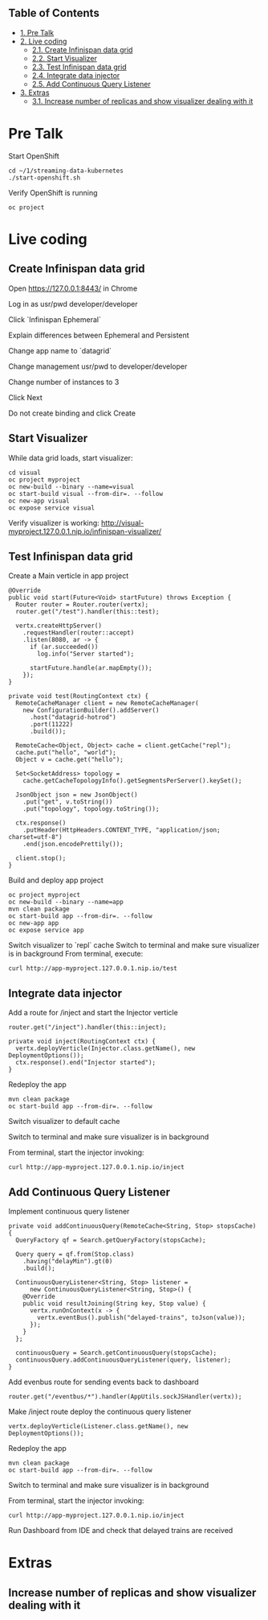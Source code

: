 <div id="table-of-contents">
<h2>Table of Contents</h2>
<div id="text-table-of-contents">
<ul>
<li><a href="#sec-1">1. Pre Talk</a></li>
<li><a href="#sec-2">2. Live coding</a>
<ul>
<li><a href="#sec-2-1">2.1. Create Infinispan data grid</a></li>
<li><a href="#sec-2-2">2.2. Start Visualizer</a></li>
<li><a href="#sec-2-3">2.3. Test Infinispan data grid</a></li>
<li><a href="#sec-2-4">2.4. Integrate data injector</a></li>
<li><a href="#sec-2-5">2.5. Add Continuous Query Listener</a></li>
</ul>
</li>
<li><a href="#sec-3">3. Extras</a>
<ul>
<li><a href="#sec-3-1">3.1. Increase number of replicas and show visualizer dealing with it</a></li>
</ul>
</li>
</ul>
</div>
</div>

# Pre Talk<a id="sec-1" name="sec-1"></a>

Start OpenShift

    cd ~/1/streaming-data-kubernetes
    ./start-openshift.sh

Verify OpenShift is running

    oc project

# Live coding<a id="sec-2" name="sec-2"></a>

## Create Infinispan data grid<a id="sec-2-1" name="sec-2-1"></a>

Open <https://127.0.0.1:8443/> in Chrome

Log in as usr/pwd developer/developer

Click \`Infinispan Ephemeral\`

Explain differences between Ephemeral and Persistent

Change app name to \`datagrid\`

Change management usr/pwd to developer/developer

Change number of instances to 3

Click Next

Do not create binding and click Create

## Start Visualizer<a id="sec-2-2" name="sec-2-2"></a>

While data grid loads, start visualizer:

    cd visual
    oc project myproject
    oc new-build --binary --name=visual
    oc start-build visual --from-dir=. --follow
    oc new-app visual
    oc expose service visual

Verify visualizer is working:
<http://visual-myproject.127.0.0.1.nip.io/infinispan-visualizer/>

## Test Infinispan data grid<a id="sec-2-3" name="sec-2-3"></a>

Create a Main verticle in app project

    @Override
    public void start(Future<Void> startFuture) throws Exception {
      Router router = Router.router(vertx);
      router.get("/test").handler(this::test);
    
      vertx.createHttpServer()
        .requestHandler(router::accept)
        .listen(8080, ar -> {
          if (ar.succeeded())
            log.info("Server started");
    
          startFuture.handle(ar.mapEmpty());
        });
    }
    
    private void test(RoutingContext ctx) {
      RemoteCacheManager client = new RemoteCacheManager(
        new ConfigurationBuilder().addServer()
          .host("datagrid-hotrod")
          .port(11222)
          .build());
    
      RemoteCache<Object, Object> cache = client.getCache("repl");
      cache.put("hello", "world");
      Object v = cache.get("hello");
    
      Set<SocketAddress> topology =
        cache.getCacheTopologyInfo().getSegmentsPerServer().keySet();
    
      JsonObject json = new JsonObject()
        .put("get", v.toString())
        .put("topology", topology.toString());
    
      ctx.response()
        .putHeader(HttpHeaders.CONTENT_TYPE, "application/json; charset=utf-8")
        .end(json.encodePrettily());
    
      client.stop();
    }

Build and deploy app project

    oc project myproject
    oc new-build --binary --name=app
    mvn clean package
    oc start-build app --from-dir=. --follow
    oc new-app app
    oc expose service app

Switch visualizer to \`repl\` cache
Switch to terminal and make sure visualizer is in background
From terminal, execute:

    curl http://app-myproject.127.0.0.1.nip.io/test

## Integrate data injector<a id="sec-2-4" name="sec-2-4"></a>

Add a route for /inject and start the Injector verticle

    router.get("/inject").handler(this::inject);

    private void inject(RoutingContext ctx) {
      vertx.deployVerticle(Injector.class.getName(), new DeploymentOptions());
      ctx.response().end("Injector started");
    }

Redeploy the app

    mvn clean package
    oc start-build app --from-dir=. --follow

Switch visualizer to default cache

Switch to terminal and make sure visualizer is in background

From terminal, start the injector invoking:

    curl http://app-myproject.127.0.0.1.nip.io/inject

## Add Continuous Query Listener<a id="sec-2-5" name="sec-2-5"></a>

Implement continuous query listener

    private void addContinuousQuery(RemoteCache<String, Stop> stopsCache) {
      QueryFactory qf = Search.getQueryFactory(stopsCache);
    
      Query query = qf.from(Stop.class)
        .having("delayMin").gt(0)
        .build();
    
      ContinuousQueryListener<String, Stop> listener =
          new ContinuousQueryListener<String, Stop>() {
        @Override
        public void resultJoining(String key, Stop value) {
          vertx.runOnContext(x -> {
            vertx.eventBus().publish("delayed-trains", toJson(value));
          });
        }
      };
    
      continuousQuery = Search.getContinuousQuery(stopsCache);
      continuousQuery.addContinuousQueryListener(query, listener);
    }

Add evenbus route for sending events back to dashboard

    router.get("/eventbus/*").handler(AppUtils.sockJSHandler(vertx));

Make /inject route deploy the continuous query listener

    vertx.deployVerticle(Listener.class.getName(), new DeploymentOptions());

Redeploy the app

    mvn clean package
    oc start-build app --from-dir=. --follow

Switch to terminal and make sure visualizer is in background

From terminal, start the injector invoking:

    curl http://app-myproject.127.0.0.1.nip.io/inject

Run Dashboard from IDE and check that delayed trains are received

# Extras<a id="sec-3" name="sec-3"></a>

## Increase number of replicas and show visualizer dealing with it<a id="sec-3-1" name="sec-3-1"></a>
